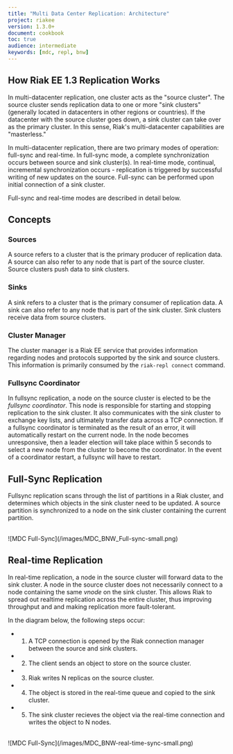 ```yaml
---
title: "Multi Data Center Replication: Architecture"
project: riakee
version: 1.3.0+
document: cookbook
toc: true
audience: intermediate
keywords: [mdc, repl, bnw]
---
```


## How Riak EE 1.3 Replication Works

In multi-datacenter replication, one cluster acts as the "source cluster". The source cluster sends replication data to one or more "sink clusters" (generally located in datacenters in other regions or countries). If the datacenter with the source cluster goes down, a sink cluster can take over as the primary cluster. In this sense, Riak's multi-datacenter capabilities are "masterless." 

In multi-datacenter replication, there are two primary modes of operation: full-sync and real-time. In full-sync mode, a complete synchronization occurs between source and sink cluster(s). In real-time mode, continual, incremental synchronization occurs - replication is triggered by successful writing of new updates on the source. Full-sync can be performed upon initial connection of a sink cluster. 

Full-sync and real-time modes are described in detail below. 

## Concepts


### Sources

A source refers to a cluster that is the primary producer of replication data. A source can also refer to any node that is part of the source cluster. Source clusters push data to sink clusters. 

### Sinks

A sink refers to a cluster that is the primary consumer of replication data. A sink can also refer to any node that is part of the sink cluster. Sink clusters receive data from source clusters.

### Cluster Manager

The cluster manager is a Riak EE service that provides information regarding nodes and protocols supported by the sink and source clusters. This information is primarily consumed by the `riak-repl connect` command. 

### Fullsync Coordinator

In fullsync replication, a node on the source cluster is elected to be the *fullsync coordinator*. This node is responsible for starting and stopping replication to the sink cluster. It also communicates with the sink cluster to exchange key lists, and ultimately transfer data across a TCP connection. If a fullsync coordinator is terminated as the result of an error, it will automatically restart on the current node. In the node becomes unresponsive, then a leader election will take place within 5 seconds to select a new node from the cluster to become the coordinator. In the event of a coordinator restart, a fullsync will have to restart.


## Full-Sync Replication

Fullsync replication scans through the list of partitions in a Riak cluster, and determines which objects in the sink cluster need to be updated. A source partition is synchronized to a node on the sink cluster containing the current partition.
 
<br>
![MDC Full-Sync](/images/MDC_BNW_Full-sync-small.png)
<br>

## Real-time Replication

In real-time replication, a node in the source cluster will forward data to the sink cluster. A node in the source cluster does not necessarily connect to a node containing the same *vnode* on the sink cluster. This allows Riak to spread out realtime replication across the entire cluster, thus improving throughput and and making replication more fault-tolerant.

In the diagram below, the following steps occur:

* 1) A TCP connection is opened by the Riak connection manager between the source and sink clusters.

* 2) The client sends an object to store on the source cluster.

* 3) Riak writes N replicas on the source cluster.

* 4) The object is stored in the real-time queue and copied to the sink cluster.

* 5) The sink cluster recieves the object via the real-time connection and writes the object to N nodes.


<br>
![MDC Full-Sync](/images/MDC_BNW-real-time-sync-small.png)
<br>

